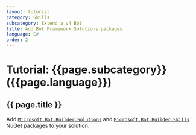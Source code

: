 ```yaml
---
layout: tutorial
category: Skills
subcategory: Extend a v4 Bot
title: Add Bot Framework Solutions packages
language: C#
order: 2
---
```


# Tutorial: {{page.subcategory}} ({{page.language}})

## {{ page.title }}

Add [`Microsoft.Bot.Builder.Solutions`](https://www.nuget.org/packages/Microsoft.Bot.Builder.Solutions/) and [`Microsoft.Bot.Builder.Skills`](https://www.nuget.org/packages/Microsoft.Bot.Builder.Skills/) NuGet packages to your solution.
